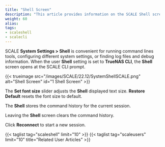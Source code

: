 ```yaml
---
title: "Shell Screen"
description: "This article provides information on the SCALE Shell screen, buttons and slider."
weight: 60
alias:
tags:
- scaleshell
- scalecli
---
```


SCALE **System Settings > Shell** is convenient for running command lines tools, configuring different system settings, or finding log files and debug information.
When the user **Shell** setting is set to **TrueNAS CLI**, the **Shell** screen opens at the SCALE CLI prompt.

{{< trueimage src="/images/SCALE/22.12/SystemShellSCALE.png" alt="Shell Screen" id="1 Shell Screen" >}}

The **Set font size** slider adjusts the **Shell** displayed text size.
**Restore Default** resets the font size to default.

The **Shell** stores the command history for the current session.

Leaving the **Shell** screen clears the command history.

Click **Reconnect** to start a new session.

{{< taglist tag="scaleshell" limit="10" >}}
{{< taglist tag="scaleusers" limit="10" title="Related User Articles" >}}